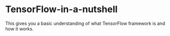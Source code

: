 # TensorFlow-in-a-nutshell
This gives you a basic understanding of what TensorFlow framework is and how it works.
